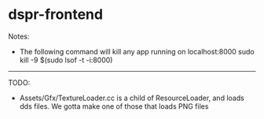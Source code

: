 # dspr-frontend

Notes:

- The following command will kill any app running on localhost:8000
        sudo kill -9 $(sudo lsof -t -i:8000)
        
        
--------

TODO:

- Assets/Gfx/TextureLoader.cc is a child of ResourceLoader, and loads dds files.
We gotta make one of those that loads PNG files